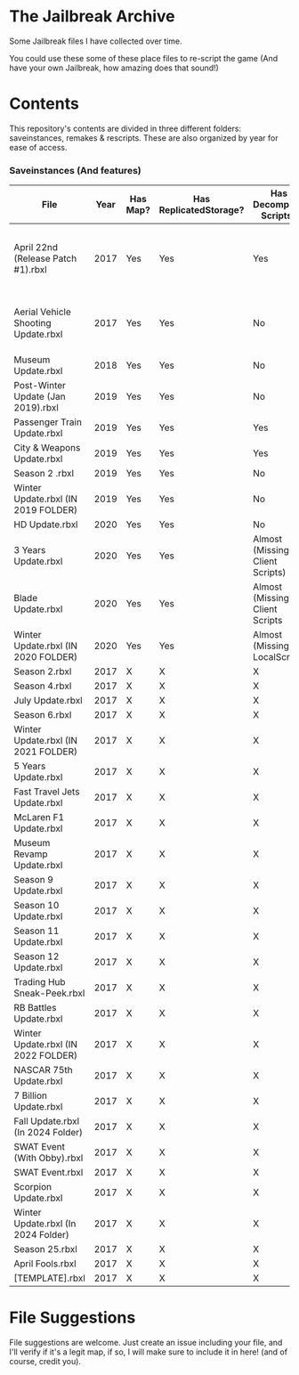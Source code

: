 # **The Jailbreak Archive**
Some Jailbreak files I have collected over time.

You could use these some of these place files to re-script the game (And have your own Jailbreak, how amazing does that sound!)

# **Contents**

This repository's contents are divided in three different folders: saveinstances, remakes & rescripts. These are also organized by year for ease of access.

### **Saveinstances (And features)**

| File                                    | Year          | Has Map? | Has ReplicatedStorage? | Has Decompiled Scripts? | Notes    | Credits |
| --------------------------------------- | ------------- | -------- | ---------------------- | ----------------------- | -------- | ------- |
| April 22nd (Release Patch #1).rbxl      | 2017          |  Yes     | Yes                    | Yes                     | Everything is on a folder named "game" on Workspace | Unknown |
| Aerial Vehicle Shooting Update.rbxl     | 2017          |  Yes     | Yes                    | No                      | Fixed by @fged, originally had broken meshes        | Unknown |
| Museum Update.rbxl                      | 2018          |  Yes     | Yes                    | No                      | N/A      | Unknown |
| Post-Winter Update (Jan 2019).rbxl      | 2019          |  Yes     | Yes                    | No                      | N/A      | Unknown |
| Passenger Train Update.rbxl             | 2019          |  Yes     | Yes                    | Yes                     | N/A      | Unknown |
| City & Weapons Update.rbxl              | 2019          |  Yes     | Yes                    | Yes                     | N/A      | Unknown |
| Season 2 .rbxl                          | 2019          |  Yes     | Yes                    | No                      | N/A      | Unknown |
| Winter Update.rbxl (IN 2019 FOLDER)     | 2019          |  Yes     | Yes                    | No                      | N/A      | Unknown |
| HD Update.rbxl                          | 2020          |  Yes     | Yes                    | No                      | N/A      | Unknown |
| 3 Years Update.rbxl                     | 2020          |  Yes     | Yes                    | Almost (Missing Client Scripts) | N/A | Unknown |
| Blade Update.rbxl                       | 2020          |  Yes     | Yes                    | Almost (Missing Client Scripts | N/A | Unknown |
| Winter Update.rbxl (IN 2020 FOLDER)     | 2020          |  Yes     | Yes                    | Almost (Missing LocalScript) | N/A | Unknown |
| Season 2.rbxl                           | 2017          |  X       | X                      | X          |          |         |
| Season 4.rbxl                           | 2017          |  X       | X                      | X          |          |         |
| July Update.rbxl                        | 2017          |  X       | X                      | X          |          |         |
| Season 6.rbxl                           | 2017          |  X       | X                      | X          |          |         |
| Winter Update.rbxl (IN 2021 FOLDER)     | 2017          |  X       | X                      | X          |          |         |
| 5 Years Update.rbxl                     | 2017          |  X       | X                      | X          |          |         |
| Fast Travel Jets Update.rbxl            | 2017          |  X       | X                      | X          |          |         |
| McLaren F1 Update.rbxl                  | 2017          |  X       | X                      | X          |          |         |
| Museum Revamp Update.rbxl               | 2017          |  X       | X                      | X          |          |         |
| Season 9 Update.rbxl                    | 2017          |  X       | X                      | X          |          |         |
| Season 10 Update.rbxl                   | 2017          |  X       | X                      | X          |          |         |
| Season 11 Update.rbxl                   | 2017          |  X       | X                      | X          |          |         |
| Season 12 Update.rbxl                   | 2017          |  X       | X                      | X          |          |         |
| Trading Hub Sneak-Peek.rbxl             | 2017          |  X       | X                      | X          |          |         |
| RB Battles Update.rbxl                  | 2017          |  X       | X                      | X          |          |         |
| Winter Update.rbxl (IN 2022 FOLDER)     | 2017          |  X       | X                      | X          |          |         |
| NASCAR 75th Update.rbxl                 | 2017          |  X       | X                      | X          |          |         |
| 7 Billion Update.rbxl                   | 2017          |  X       | X                      | X          |          |         |
| Fall Update.rbxl (In 2024 Folder)       | 2017          |  X       | X                      | X          |          |         |
| SWAT Event (With Obby).rbxl             | 2017          |  X       | X                      | X          |          |         |
| SWAT Event.rbxl                         | 2017          |  X       | X                      | X          |          |         |
| Scorpion Update.rbxl                    | 2017          |  X       | X                      | X          |          |         |
| Winter Update.rbxl (In 2024 Folder)     | 2017          |  X       | X                      | X          |          |         |
| Season 25.rbxl                          | 2017          |  X       | X                      | X          |          |         |
| April Fools.rbxl                        | 2017          |  X       | X                      | X          |          |         |
| [TEMPLATE].rbxl                         | 2017          |  X       | X                      | X          |          |         |

# **File Suggestions**
File suggestions are welcome. Just create an issue including your file, and I'll verify if it's a legit map, if so, I will make sure to include it in here! (and of course, credit you).
